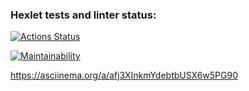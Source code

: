 ### Hexlet tests and linter status:

[![Actions Status](https://github.com/orainmers/backend-project-44/actions/workflows/hexlet-check.yml/badge.svg)](https://github.com/orainmers/backend-project-44/actions)

[![Maintainability](https://api.codeclimate.com/v1/badges/ff30e0043f4fd2fd44c4/maintainability)](https://codeclimate.com/github/orainmers/backend-project-44/maintainability)

https://asciinema.org/a/afj3XInkmYdebtbUSX6w5PG90